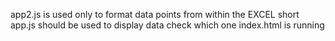 app2.js is used only to format data points from within the EXCEL short
app.js should be used to display data
check which one index.html is running
